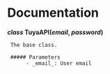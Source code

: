 Documentation
=============


**_class_ TuyaAPI(_email_, _password_)**

     The base class.
  
     ##### Parameters
          - _email_: User email
